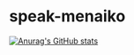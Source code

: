 # speak-menaiko

[![Anurag's GitHub stats](https://github-readme-stats.vercel.app/api?speak-mentaiko=anuraghazra)](https://github.com/anuraghazra/github-readme-stats)
